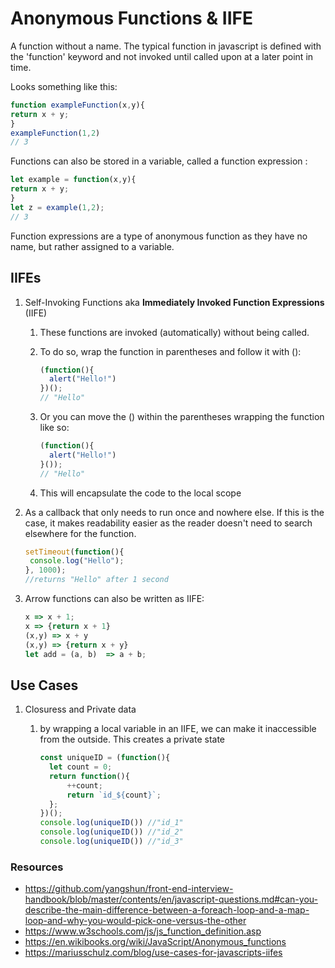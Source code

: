 # Anonymous Functions & IIFE

A function without a name. The typical function in javascript is defined with the 'function' keyword and not invoked until called upon at a later point in time. 

Looks something like this:

``` javascript
function exampleFunction(x,y){
return x + y;
}
exampleFunction(1,2)
// 3
```

Functions can also be stored in a variable, called a function expression :

```javascript
let example = function(x,y){
return x + y;
}
let z = example(1,2);
// 3
```

Function expressions are a type of anonymous function as they have no name, but rather assigned to a variable.

## IIFEs

1. Self-Invoking Functions aka **Immediately Invoked Function Expressions** (IIFE)

   1. These functions are invoked (automatically) without being called.

   2. To do so, wrap the function in parentheses and follow it with (): 

      ```javascript
      (function(){
      	alert("Hello!")
      })();
      // "Hello"
      ```

   3. Or you can move the () within the parentheses wrapping the function like so: 

      ```javascript
      (function(){
      	alert("Hello!")
      }());
      // "Hello"
      ```

      

   4. This will encapsulate the code to the local scope

2. As a callback that only needs to run once and nowhere else. If this is the case, it makes readability easier as the reader doesn't need to search elsewhere for the function.

   ```javascript
   setTimeout(function(){
   	console.log("Hello");
   }, 1000);
   //returns "Hello" after 1 second
   ```

3. Arrow functions can also be written as IIFE:

   ```javascript
   x => x + 1;
   x => {return x + 1}
   (x,y) => x + y
   (x,y) => {return x + y}
   let add = (a, b)  => a + b;
   ```

## Use Cases

1. Closuress and Private data

   1. by wrapping a local variable in an IIFE, we can make it inaccessible from the outside. This creates a private state

      ```javascript
      const uniqueID = (function(){
      	let count = 0;
      	return function(){
      		++count;
      		return `id_${count}`;
      	};
      })();
      console.log(uniqueID()) //"id_1"
      console.log(uniqueID()) //"id_2"
      console.log(uniqueID()) //"id_3"
      ```

      

### Resources

- https://github.com/yangshun/front-end-interview-handbook/blob/master/contents/en/javascript-questions.md#can-you-describe-the-main-difference-between-a-foreach-loop-and-a-map-loop-and-why-you-would-pick-one-versus-the-other
- https://www.w3schools.com/js/js_function_definition.asp
- https://en.wikibooks.org/wiki/JavaScript/Anonymous_functions
- https://mariusschulz.com/blog/use-cases-for-javascripts-iifes

